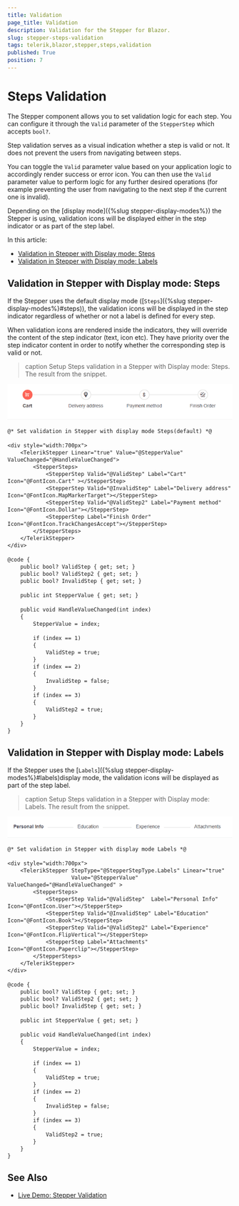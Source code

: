 ```yaml
---
title: Validation
page_title: Validation
description: Validation for the Stepper for Blazor.
slug: stepper-steps-validation
tags: telerik,blazor,stepper,steps,validation
published: True
position: 7
---
```


# Steps Validation

The Stepper component allows you to set validation logic for each step. You can configure it through the `Valid` parameter of the `StepperStep` which accepts `bool?`.

Step validation serves as a visual indication whether a step is valid or not. It does not prevent the users from navigating between steps.

You can toggle the `Valid` parameter value based on your application logic to accordingly render success or error icon. You can then use the `Valid` parameter value to perform logic for any further desired operations (for example preventing the user from navigating to the next step if the current one is invalid).

Depending on the [display mode]({%slug stepper-display-modes%}) the Stepper is using, validation icons will be displayed either in the step indicator or as part of the step label.


In this article:

* [Validation in Stepper with Display mode: Steps](#validation-in-stepper-with-display-mode:-steps)
* [Validation in Stepper with Display mode: Labels](#validation-in-stepper-with-display-mode:-labels)

## Validation in Stepper with Display mode: Steps

If the Stepper uses the default display mode ([`Steps`]({%slug stepper-display-modes%}#steps)), the validation icons will be displayed in the step indicator regardless of whether or not a label is defined for every step.

When validation icons are rendered inside the indicators, they will override the content of the step indicator (text, icon etc). They have priority over the step indicator content in order to notify whether the corresponding step is valid or not.

>caption Setup Steps validation in a Stepper with Display mode: Steps. The result from the snippet.

![Validation for Steps](images/validation-for-steps-example.gif)

````CSHTML
@* Set validation in Stepper with display mode Steps(default) *@

<div style="width:700px">
    <TelerikStepper Linear="true" Value="@StepperValue" ValueChanged="@HandleValueChanged">
        <StepperSteps>
            <StepperStep Valid="@ValidStep" Label="Cart" Icon="@FontIcon.Cart" ></StepperStep>
            <StepperStep Valid="@InvalidStep" Label="Delivery address" Icon="@FontIcon.MapMarkerTarget"></StepperStep>
            <StepperStep Valid="@ValidStep2" Label="Payment method" Icon="@FontIcon.Dollar"></StepperStep>
            <StepperStep Label="Finish Order" Icon="@FontIcon.TrackChangesAccept"></StepperStep>
        </StepperSteps>
    </TelerikStepper>
</div>

@code {
    public bool? ValidStep { get; set; }
    public bool? ValidStep2 { get; set; }
    public bool? InvalidStep { get; set; }

    public int StepperValue { get; set; }

    public void HandleValueChanged(int index)
    {
        StepperValue = index;

        if (index == 1)
        {
            ValidStep = true;
        }
        if (index == 2)
        {
            InvalidStep = false;
        }
        if (index == 3)
        {
            ValidStep2 = true;
        }
    }
}
````

## Validation in Stepper with Display mode: Labels

If the Stepper uses the [`Labels`]({%slug stepper-display-modes%}#labels)display mode, the validation icons will be displayed as part of the step label.

>caption Setup Steps validation in a Stepper with Display mode: Labels. The result from the snippet.

![Validation for Labels](images/validation-for-labels-example.gif)

````CSHTML
@* Set validation in Stepper with display mode Labels *@

<div style="width:700px">
    <TelerikStepper StepType="@StepperStepType.Labels" Linear="true" 
                    Value="@StepperValue" ValueChanged="@HandleValueChanged" >
        <StepperSteps>
            <StepperStep Valid="@ValidStep"  Label="Personal Info" Icon="@FontIcon.User"></StepperStep>
            <StepperStep Valid="@InvalidStep" Label="Education" Icon="@FontIcon.Book"></StepperStep>
            <StepperStep Valid="@ValidStep2" Label="Experience" Icon="@FontIcon.FlipVertical"></StepperStep>
            <StepperStep Label="Attachments" Icon="@FontIcon.Paperclip"></StepperStep>
        </StepperSteps>
    </TelerikStepper>
</div>

@code {
    public bool? ValidStep { get; set; }
    public bool? ValidStep2 { get; set; }
    public bool? InvalidStep { get; set; }

    public int StepperValue { get; set; }

    public void HandleValueChanged(int index)
    {
        StepperValue = index;

        if (index == 1)
        {
            ValidStep = true;
        }
        if (index == 2)
        {
            InvalidStep = false;
        }
        if (index == 3)
        {
            ValidStep2 = true;
        }
    }
}
````


## See Also

  * [Live Demo: Stepper Validation](https://demos.telerik.com/blazor-ui/stepper/validation)